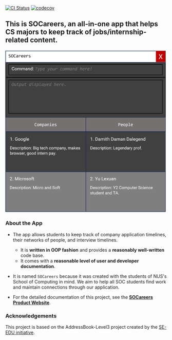 [![CI Status](https://github.com/se-edu/addressbook-level3/workflows/Java%20CI/badge.svg)](https://github.com/AY2324S1-CS2103T-T10-4/tp/actions)
[![codecov](https://codecov.io/gh/AY2324S1-CS2103T-T10-4/tp/graph/badge.svg?token=MBUBK5591M)](https://codecov.io/gh/AY2324S1-CS2103T-T10-4/tp)

## This is **SOCareers**, an all-in-one app that helps CS majors to keep track of jobs/internship-related content.

![Ui](docs/images/Ui.png)


### About the App
* The app allows students to keep track of company application timelines, their networks of people, and interview timelines.
  * It is **written in OOP fashion** and provides a **reasonably well-written** code base.
  * It comes with a **reasonable level of user and developer documentation**.
  
* It is named `SOCareers` because it was created with the students of NUS's School of Computing in mind. We aim to help all SOC students find work and maintain connections through our application.
* For the detailed documentation of this project, see the **[SOCareers Product Website](https://ay2324s1-cs2103t-t10-4.github.io/tp/)**.


### Acknowledgements
This project is based on the AddressBook-Level3 project created by the [SE-EDU initiative](https://se-education.org).